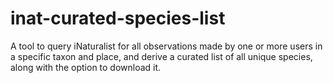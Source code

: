 # inat-curated-species-list

A tool to query iNaturalist for all observations made by one or more users in a specific taxon and place, and derive
a curated list of all unique species, along with the option to download it. 
